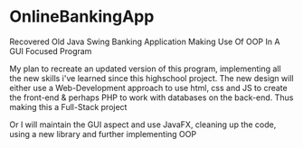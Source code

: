 # OnlineBankingApp
Recovered Old Java Swing Banking Application Making Use Of OOP In A GUI Focused Program

My plan to recreate an updated version of this program, implementing all the new skills i've learned since this highschool project.
The new design will either use a Web-Development approach to use html, css and JS to create the front-end & perhaps PHP to work with databases on the back-end.
Thus making this a Full-Stack project

Or I will maintain the GUI aspect and use JavaFX, cleaning up the code, using a new library and further implementing OOP
